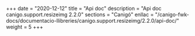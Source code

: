 +++
date        = "2020-12-12"
title       = "Api doc"
description = "Api doc canigo.support.resizeimg 2.2.0"
sections    = "Canigó"
enllac		= "/canigo-fwk-docs/documentacio-llibreries/canigo.support.resizeimg/2.2.0/api-doc/"
weight		= 5
+++
